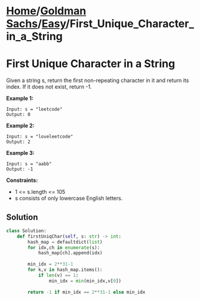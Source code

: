 # [Home](./../../..)/[Goldman Sachs](./../..)/[Easy](./..)/First_Unique_Character_in_a_String
<h1>First Unique Character in a String</h1>

<p>
Given a string s, return the first non-repeating character in it and return its index. If it does not exist, return -1.

</p>

<b>Example 1:</b>

    Input: s = "leetcode"
    Output: 0
    
<b>Example 2:</b>

    Input: s = "loveleetcode"
    Output: 2
    
<b>Example 3:</b>

    Input: s = "aabb"
    Output: -1

<b>Constraints:</b>

- 1 <= s.length <= 105
- s consists of only lowercase English letters.

<h2>Solution</h2>

```python
class Solution:
    def firstUniqChar(self, s: str) -> int:
        hash_map = defaultdict(list)
        for idx,ch in enumerate(s):
            hash_map[ch].append(idx)
        
        min_idx = 2**31-1
        for k,v in hash_map.items():
            if len(v) == 1:
                min_idx = min(min_idx,v[0])
        
        return -1 if min_idx == 2**31-1 else min_idx
```

